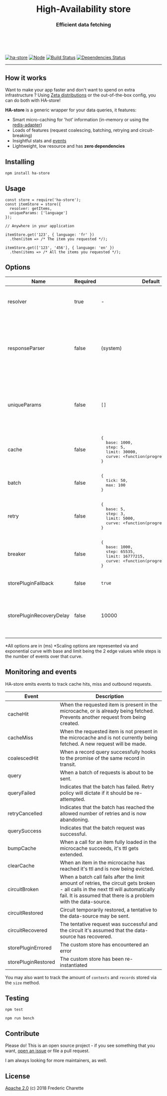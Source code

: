 <h1 align="center">
  High-Availability store
</h1>
<h3 align="center">
  Efficient data fetching
  <br/><br/><br/>
</h3>
<br/>

[![ha-store](https://img.shields.io/npm/v/ha-store.svg)](https://www.npmjs.com/package/ha-store)
[![Node](https://img.shields.io/badge/node->%3D8.0-blue.svg)](https://nodejs.org)
[![Build Status](https://travis-ci.org/fed135/ha-store.svg?branch=master)](https://travis-ci.org/fed135/ha-store)
[![Dependencies Status](https://david-dm.org/fed135/ha-store.svg)](https://david-dm.org/fed135/ha-store)

---

## How it works

Want to make your app faster and don't want to spend on extra infrastructure ?
Using [Zeta distributions](https://github.com/fed135/ha-store/wiki) or the out-of-the-box config, you can do both with HA-store!

**HA-store** is a generic wrapper for your data queries, it features: 

- Smart micro-caching for 'hot' information (in-memory or using the [redis-adapter](https://github.com/fed135/ha-redis-adapter))
- Loads of features (request coalescing, batching, retrying and circuit-breaking)
- Insightful stats and [events](#Monitoring-and-events)
- Lightweight, low resource and has **zero dependencies**


## Installing

`npm install ha-store`


## Usage

```node
const store = require('ha-store');
const itemStore = store({
  resolver: getItems,
  uniqueParams: ['language']
});

// Anywhere in your application

itemStore.get('123', { language: 'fr' })
  .then(item => /* The item you requested */);

itemStore.get(['123', '456'], { language: 'en' })
  .then(items => /* All the items you requested */);
```

## Options

Name | Required | Default | Description
--- | --- | --- | ---
resolver | true | - | The method to wrap, and how to interpret the returned data. Uses the format `<function(ids, params)>`
responseParser | false | (system) | The method that format the results from the resolver into an indexed collection. Accepts indexed collections or arrays of objects with an `id` property. Uses the format `<function(response, requestedIds, params)>`
uniqueParams | false | `[]` | The list of parameters that, when passed, generate unique results. Ex: 'language', 'view', 'fields', 'country'. These will generate different combinations of cache keys.
cache | false | <pre>{&#13;&#10;&nbsp;&nbsp;base: 1000,&#13;&#10;&nbsp;&nbsp;step: 5,&#13;&#10;&nbsp;&nbsp;limit: 30000,&#13;&#10;&nbsp;&nbsp;curve: <function(progress, start, end)>&#13;&#10;}</pre> | Caching options for the data
batch | false | <pre>{&#13;&#10;&nbsp;&nbsp;tick: 50,&#13;&#10;&nbsp;&nbsp;max: 100&#13;&#10;}</pre> | Batching options for the requests
retry | false | <pre>{&#13;&#10;&nbsp;&nbsp;base: 5,&#13;&#10;&nbsp;&nbsp;step: 3,&#13;&#10;&nbsp;&nbsp;limit: 5000,&#13;&#10;&nbsp;&nbsp;curve: <function(progress, start, end)>&#13;&#10;}</pre> | Retry options for the requests
breaker | false | <pre>{&#13;&#10;&nbsp;&nbsp;base: 1000,&#13;&#10;&nbsp;&nbsp;step: 65535,&#13;&#10;&nbsp;&nbsp;limit: 16777215,&#13;&#10;&nbsp;&nbsp;curve: <function(progress, start, end)>&#13;&#10;}</pre> | Circuit-breaker options, enabled by default and triggers after the retry limit
storePluginFallback | false | `true` | If a custom store plugin errors, fallback to the default in-memory store
storePluginRecoveryDelay | false | 10000 | If a custom store plugin errors and `storePluginFallback` is `true`, ha-store will attempt to recover the store every `storePluginRecoveryDelay`

*All options are in (ms)
*Scaling options are represented via and exponential curve with base and limit being the 2 edge values while steps is the number of events over that curve.

## Monitoring and events

HA-store emits events to track cache hits, miss and outbound requests.

Event | Description
--- | ---
cacheHit | When the requested item is present in the microcache, or is already being fetched. Prevents another request from being created.
cacheMiss | When the requested item is not present in the microcache and is not currently being fetched. A new request will be made.
coalescedHit | When a record query successfully hooks to the promise of the same record in transit.
query | When a batch of requests is about to be sent.
queryFailed | Indicates that the batch has failed. Retry policy will dictate if it should be re-attempted.
retryCancelled | Indicates that the batch has reached the allowed number of retries and is now abandoning.
querySuccess | Indicates that the batch request was successful.
bumpCache | When a call for an item fully loaded in the microcache succeeds, it's ttl gets extended.
clearCache | When an item in the microcache has reached it's ttl and is now being evicted.
circuitBroken | When a batch call fails after the limit amount of retries, the circuit gets broken - all calls in the next ttl will automatically fail. It is assumed that there is a problem with the data-source.
circuitRestored | Circuit temporarily restored, a tentative to the data-source may be sent.
circuitRecovered | The tentative request was successful and the circuit it's assumed that the data-source has recovered.
storePluginErrored | The custom store has encountered an error
storePluginRestored | The custom store has been re-instantiated

You may also want to track the amount of `contexts` and `records` stored via the `size` method.


## Testing

`npm test`

`npm run bench`


## Contribute

Please do! This is an open source project - if you see something that you want, [open an issue](https://github.com/fed135/ha-store/issues/new) or file a pull request.

I am always looking for more maintainers, as well.


## License 

[Apache 2.0](LICENSE) (c) 2018 Frederic Charette

